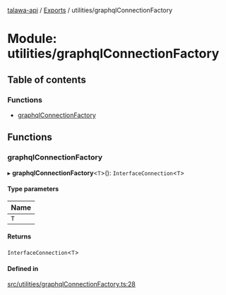 [talawa-api](../README.md) / [Exports](../modules.md) / utilities/graphqlConnectionFactory

# Module: utilities/graphqlConnectionFactory

## Table of contents

### Functions

- [graphqlConnectionFactory](utilities_graphqlConnectionFactory.md#graphqlconnectionfactory)

## Functions

### graphqlConnectionFactory

▸ **graphqlConnectionFactory**<`T`\>(): `InterfaceConnection`<`T`\>

#### Type parameters

| Name |
| :------ |
| `T` |

#### Returns

`InterfaceConnection`<`T`\>

#### Defined in

[src/utilities/graphqlConnectionFactory.ts:28](https://github.com/Nitya-Pasrija/talawa-api/blob/faae1c9/src/utilities/graphqlConnectionFactory.ts#L28)
